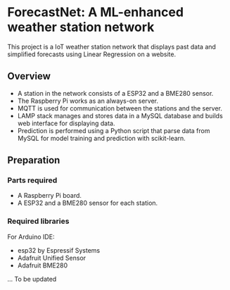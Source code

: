 # ForecastNet: A ML-enhanced weather station network

This project is a IoT weather station network that displays past data and simplified forecasts using Linear Regression on a website.

## Overview
- A station in the network consists of a ESP32 and a BME280 sensor.
- The Raspberry Pi works as an always-on server.
- MQTT is used for communication between the stations and the server.
- LAMP stack manages and stores data in a MySQL database and builds web interface for displaying data.
- Prediction is performed using a Python script that parse data from MySQL for model training and prediction with scikit-learn.

## Preparation
### Parts required
- A Raspberry Pi board.
- A ESP32 and a BME280 sensor for each station.

### Required libraries

For Arduino IDE:
- esp32 by Espressif Systems
- Adafruit Unified Sensor
- Adafruit BME280

... To be updated

